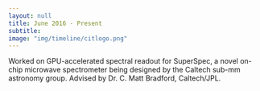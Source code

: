 ```yaml
---
layout: null
title: June 2016 - Present
subtitle:
image: "img/timeline/citlogo.png"
---
```

Worked on GPU-accelerated spectral readout for SuperSpec, a novel on-chip microwave spectrometer being designed by the Caltech sub-mm astronomy group. Advised by Dr. C. Matt Bradford, Caltech/JPL.
